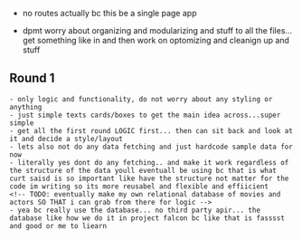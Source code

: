 - no routes actually bc this be a single page app

- dpmt worry about organizing and modularizing and stuff to all the files... get something like in and then work on optomizing and cleanign up and stuff

<!-- ! no display -->

## Round 1
    - only logic and functionality, do not worry about any styling or anything
    - just simple texts cards/boxes to get the main idea across...super simple
    - get all the first round LOGIC first... then can sit back and look at it and decide a style/layout
    - lets also not do any data fetching and just hardcode sample data for now
    - literally yes dont do any fetching.. and make it work regardless of the structure of the data youll eventuall be using bc that is what curt saisd is so important like have the structure not matter for the code im writing so its more reusabel and flexible and effiicient
    <!-- TODO: eventually make my own relational database of movies and actors SO THAT i can grab from there for logic -->
    - yea bc really use the database... no third party apir... the database like how we do it in project falcon bc like that is fasssst and good or me to liearn
